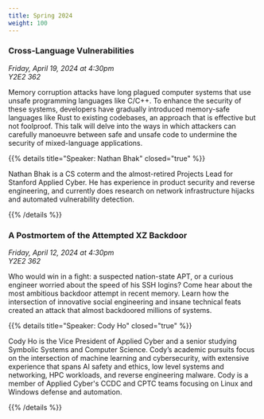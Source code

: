 ```yaml
---
title: Spring 2024
weight: 100
---
```


### Cross-Language Vulnerabilities

*Friday, April 19, 2024 at 4:30pm* \
*Y2E2 362*

Memory corruption attacks have long plagued computer systems that use unsafe programming languages like C/C++. To enhance the security of these systems, developers have gradually introduced memory-safe languages like Rust to existing codebases, an approach that is effective but not foolproof. This talk will delve into the ways in which attackers can carefully manoeuvre between safe and unsafe code to undermine the security of mixed-language applications.

{{% details title="Speaker: Nathan Bhak" closed="true" %}}

Nathan Bhak is a CS coterm and the almost-retired Projects Lead for Stanford Applied Cyber. He has experience in product security and reverse engineering, and currently does research on network infrastructure hijacks and automated vulnerability detection.

{{% /details %}}

### A Postmortem of the Attempted XZ Backdoor

*Friday, April 12, 2024 at 4:30pm* \
*Y2E2 362*

Who would win in a fight: a suspected nation-state APT, or a curious engineer worried about the speed of his SSH logins? Come hear about the most ambitious backdoor attempt in recent memory. Learn how the intersection of innovative social engineering and insane technical feats created an attack that almost backdoored millions of systems.

{{% details title="Speaker: Cody Ho" closed="true" %}}

Cody Ho is the Vice President of Applied Cyber and a senior studying Symbolic Systems and Computer Science. Cody’s academic pursuits focus on the intersection of machine learning and cybersecurity, with extensive experience that spans AI safety and ethics, low level systems and networking, HPC workloads, and reverse engineering malware. Cody is a member of Applied Cyber's CCDC and CPTC teams focusing on Linux and Windows defense and automation.

{{% /details %}}
